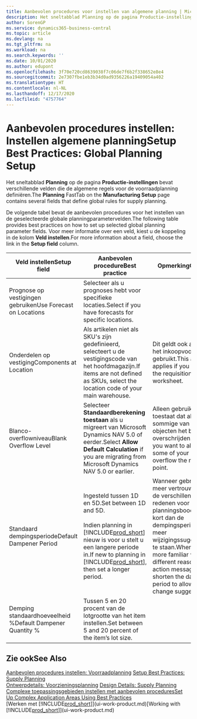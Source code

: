 ```yaml
---
title: Aanbevolen procedures voor instellen van algemene planning | Microsoft Docs
description: Het sneltabblad Planning op de pagina Productie-instellingen bevat verschillende velden die de algemene regels voor de voorraadplanning definiëren.
author: SorenGP
ms.service: dynamics365-business-central
ms.topic: article
ms.devlang: na
ms.tgt_pltfrm: na
ms.workload: na
ms.search.keywords: ''
ms.date: 10/01/2020
ms.author: edupont
ms.openlocfilehash: 3f70e720cd8639038f7c06de7f6b2f338652e8e4
ms.sourcegitcommit: 2e7307fbe1eb3b34d0ad9356226a19409054a402
ms.translationtype: HT
ms.contentlocale: nl-NL
ms.lasthandoff: 12/17/2020
ms.locfileid: "4757764"
---
```

# <a name="setup-best-practices-global-planning-setup"></a><span data-ttu-id="44fa8-103">Aanbevolen procedures instellen: Instellen algemene planning</span><span class="sxs-lookup"><span data-stu-id="44fa8-103">Setup Best Practices: Global Planning Setup</span></span>
<span data-ttu-id="44fa8-104">Het sneltabblad **Planning** op de pagina **Productie-instellingen** bevat verschillende velden die de algemene regels voor de voorraadplanning definiëren.</span><span class="sxs-lookup"><span data-stu-id="44fa8-104">The **Planning** FastTab on the **Manufacturing Setup** page contains several fields that define global rules for supply planning.</span></span>  

 <span data-ttu-id="44fa8-105">De volgende tabel bevat de aanbevolen procedures voor het instellen van de geselecteerde globale planningparametervelden.</span><span class="sxs-lookup"><span data-stu-id="44fa8-105">The following table provides best practices on how to set up selected global planning parameter fields.</span></span> <span data-ttu-id="44fa8-106">Voor meer informatie over een veld, kiest u de koppeling in de kolom **Veld instellen**.</span><span class="sxs-lookup"><span data-stu-id="44fa8-106">For more information about a field, choose the link in the **Setup field** column.</span></span>  

|<span data-ttu-id="44fa8-107">Veld instellen</span><span class="sxs-lookup"><span data-stu-id="44fa8-107">Setup field</span></span>|<span data-ttu-id="44fa8-108">Aanbevolen procedure</span><span class="sxs-lookup"><span data-stu-id="44fa8-108">Best practice</span></span>|<span data-ttu-id="44fa8-109">Opmerking</span><span class="sxs-lookup"><span data-stu-id="44fa8-109">Comment</span></span>|  
|-----------------|-------------------|-------------|  
|<span data-ttu-id="44fa8-110">Prognose op vestigingen gebruiken</span><span class="sxs-lookup"><span data-stu-id="44fa8-110">Use Forecast on Locations</span></span>|<span data-ttu-id="44fa8-111">Selecteer als u prognoses hebt voor specifieke locaties.</span><span class="sxs-lookup"><span data-stu-id="44fa8-111">Select if you have forecasts for specific locations.</span></span>||  
|<span data-ttu-id="44fa8-112">Onderdelen op vestiging</span><span class="sxs-lookup"><span data-stu-id="44fa8-112">Components at Location</span></span>|<span data-ttu-id="44fa8-113">Als artikelen niet als SKU's zijn gedefinieerd, selecteert u de vestigingscode van het hoofdmagazijn.</span><span class="sxs-lookup"><span data-stu-id="44fa8-113">If items are not defined as SKUs, select the location code of your main warehouse.</span></span>|<span data-ttu-id="44fa8-114">Dit geldt ook als u alleen het inkoopvoorstel gebruikt.</span><span class="sxs-lookup"><span data-stu-id="44fa8-114">This also applies if you only use the requisition worksheet.</span></span>|  
|<span data-ttu-id="44fa8-115">Blanco-overflowniveau</span><span class="sxs-lookup"><span data-stu-id="44fa8-115">Blank Overflow Level</span></span>|<span data-ttu-id="44fa8-116">Selecteer **Standaardberekening toestaan** als u migreert van Microsoft Dynamics NAV 5.0 of eerder.</span><span class="sxs-lookup"><span data-stu-id="44fa8-116">Select **Allow Default Calculation** if you are migrating from Microsoft Dynamics NAV 5.0 or earlier.</span></span>|<span data-ttu-id="44fa8-117">Alleen gebruiken als u toestaat dat alle of sommige van uw objecten het bestelpunt overschrijden.</span><span class="sxs-lookup"><span data-stu-id="44fa8-117">Use only if you want to allow all or some of your items to overflow the reorder point.</span></span>|  
|<span data-ttu-id="44fa8-118">Standaard dempingsperiode</span><span class="sxs-lookup"><span data-stu-id="44fa8-118">Default Dampener Period</span></span>|<span data-ttu-id="44fa8-119">Ingesteld tussen 1D en 5D.</span><span class="sxs-lookup"><span data-stu-id="44fa8-119">Set between 1D and 5D.</span></span><br /><br /> <span data-ttu-id="44fa8-120">Indien planning in [!INCLUDE[prod_short](includes/prod_short.md)] nieuw is voor u stelt u een langere periode in.</span><span class="sxs-lookup"><span data-stu-id="44fa8-120">If new to planning in [!INCLUDE[prod_short](includes/prod_short.md)], then set a longer period.</span></span>|<span data-ttu-id="44fa8-121">Wanneer gebruikers meer vertrouwd zijn met de verschillende redenen voor planningsboodschappen, kort dan de dempingsperiode in om meer wijzigingssuggesties toe te staan.</span><span class="sxs-lookup"><span data-stu-id="44fa8-121">When users are more familiar with the different reasons for action messages, then shorten the dampener period to allow more change suggestions.</span></span>|  
|<span data-ttu-id="44fa8-122">Demping standaardhoeveelheid %</span><span class="sxs-lookup"><span data-stu-id="44fa8-122">Default Dampener Quantity %</span></span>|<span data-ttu-id="44fa8-123">Tussen 5 en 20 procent van de lotgrootte van het item instellen.</span><span class="sxs-lookup"><span data-stu-id="44fa8-123">Set between 5 and 20 percent of the item’s lot size.</span></span>||  

## <a name="see-also"></a><span data-ttu-id="44fa8-124">Zie ook</span><span class="sxs-lookup"><span data-stu-id="44fa8-124">See Also</span></span>  
 <span data-ttu-id="44fa8-125">[Aanbevolen procedures instellen: Voorraadplanning](setup-best-practices-supply-planning.md) </span><span class="sxs-lookup"><span data-stu-id="44fa8-125">[Setup Best Practices: Supply Planning](setup-best-practices-supply-planning.md) </span></span>  
 <span data-ttu-id="44fa8-126">[Ontwerpdetails: Voorzieningsplanning](design-details-supply-planning.md) </span><span class="sxs-lookup"><span data-stu-id="44fa8-126">[Design Details: Supply Planning](design-details-supply-planning.md) </span></span>  
 [<span data-ttu-id="44fa8-127">Complexe toepassingsgebieden instellen met aanbevolen procedures</span><span class="sxs-lookup"><span data-stu-id="44fa8-127">Set Up Complex Application Areas Using Best Practices</span></span>](set-up-complex-application-areas-using-best-practices.md)  
 <span data-ttu-id="44fa8-128">[Werken met [!INCLUDE[prod_short](includes/prod_short.md)]](ui-work-product.md)</span><span class="sxs-lookup"><span data-stu-id="44fa8-128">[Working with [!INCLUDE[prod_short](includes/prod_short.md)]](ui-work-product.md)</span></span>

